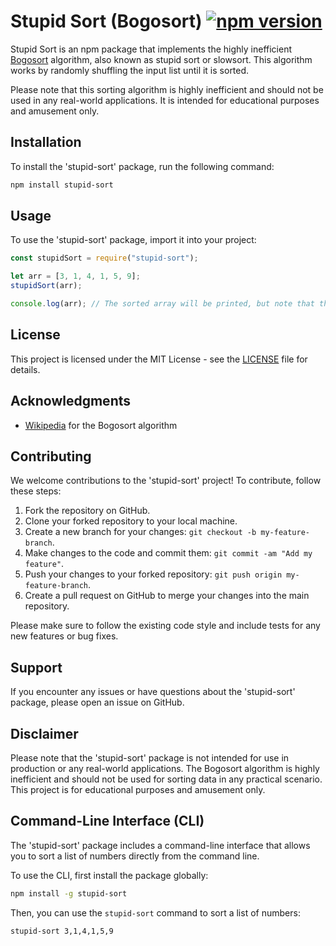 # Stupid Sort (Bogosort) [![npm version](https://badge.fury.io/js/stupid-sort.svg)](https://badge.fury.io/js/stupid-sort)

Stupid Sort is an npm package that implements the highly inefficient [Bogosort](https://en.wikipedia.org/wiki/Bogosort) algorithm, also known as stupid sort or slowsort. This algorithm works by randomly shuffling the input list until it is sorted.

Please note that this sorting algorithm is highly inefficient and should not be used in any real-world applications. It is intended for educational purposes and amusement only.

## Installation

To install the 'stupid-sort' package, run the following command:

```bash
npm install stupid-sort
```

## Usage

To use the 'stupid-sort' package, import it into your project:

```javascript
const stupidSort = require("stupid-sort");

let arr = [3, 1, 4, 1, 5, 9];
stupidSort(arr);

console.log(arr); // The sorted array will be printed, but note that the algorithm is very inefficient!
```

## License

This project is licensed under the MIT License - see the [LICENSE](LICENSE) file for details.

## Acknowledgments

- [Wikipedia](https://en.wikipedia.org/wiki/Bogosort) for the Bogosort algorithm

## Contributing

We welcome contributions to the 'stupid-sort' project! To contribute, follow these steps:

1. Fork the repository on GitHub.
2. Clone your forked repository to your local machine.
3. Create a new branch for your changes: `git checkout -b my-feature-branch`.
4. Make changes to the code and commit them: `git commit -am "Add my feature"`.
5. Push your changes to your forked repository: `git push origin my-feature-branch`.
6. Create a pull request on GitHub to merge your changes into the main repository.

Please make sure to follow the existing code style and include tests for any new features or bug fixes.

## Support

If you encounter any issues or have questions about the 'stupid-sort' package, please open an issue on GitHub.

## Disclaimer

Please note that the 'stupid-sort' package is not intended for use in production or any real-world applications. The Bogosort algorithm is highly inefficient and should not be used for sorting data in any practical scenario. This project is for educational purposes and amusement only.

## Command-Line Interface (CLI)

The 'stupid-sort' package includes a command-line interface that allows you to sort a list of numbers directly from the command line.

To use the CLI, first install the package globally:

```bash
npm install -g stupid-sort
```

Then, you can use the `stupid-sort` command to sort a list of numbers:

```bash
stupid-sort 3,1,4,1,5,9
```

